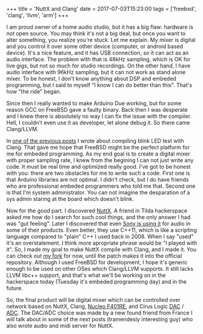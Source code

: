 +++
title = 'NuttX and Clang'
date = 2017-07-03T15:23:00
tags = ['freebsd', 'clang', 'llvm', 'arm']
+++


I am proud owner of a home audio studio, but it has a big flaw: hardware is not
open source. You may think it's not a big deal, but once you want to alter
something, you realize you're stuck. Let me explain. My mixer is digital and
you control it over some other device (computer, or android based device). It's
a nice feature, and it has USB connection, so it can act as an audio interface.
The problem with that is 48kHz sampling, which is OK for live gigs, but not so
much for studio recordings. On the other hand, I have audio interface with 96kHz
sampling, but it can not work as stand alone mixer. To  be honest, I don't know
anything about DSP and embeded programming, but I said to myself "I know I can
do better than this". That's how "the ride" began.

Since then I really wanted to make Arduino Due working, but for some reason GCC
on FreeBSD gave a faulty binary. Back then I was desperate and I knew there is
absolutely no way I can fix the issue with the compiler. Hell, I couldn't even
use it as developer, let alone debug it. So there came Clang/LLVM.

In [one of the previous posts](/blog/2017/06/02/arduino-due-and-clang/) I wrote
about compiling blink LED test with Clang. That gave me hope that FreeBSD might
be the perfect platform for me for embeded programming. As my end goal is to
create a digital mixer with proper sampling rate, I knew from the begining I can
not just write any code. It must be real time and optimized really good. I've
got to be honest with you: there are two obstacles for me to write such a code.
First one is that Arduino libraries are not optimal. I didn't check, but I do
have friends who are professional embeded programmers who told me that. Second
one is that I'm system administrator. You can not imagine the desparation of a
sys admin staring at the board which doesn't blink.

Now for the good part. I discovered [NuttX](http://www.nuttx.org/). A friend in
Tilda hackerspace asked me how do I search for such cool things, and the only
answer I had was "gut feeling". Later I discovered that even
[Sony is using it](https://www.youtube.com/watch?v=T8fLjWyI5nI) for audio in
some of their products. Even better, they use C++11, which is like a scripting
language compared to "plain" C++ I used back in 2008. When I say "used" it's an
overstatement. I think more apropriate phrase would be "I played with it". So, I
made my goal to make NuttX compile with Clang, and I made it. You can check out
[my fork](https://github.com/mekanix/nuttx/tree/feature/clang) for now, until
the patch makes it into the official repository. Although I used FreeBSD for
development, I hope it's generic enough to be used on other OSes which Clang/LLVM
supports. It still lacks LLVM libc++ support, and that's what we'll be working on
in the hackerspace today (Tuesday it's embeded programming day) and in the
future.

So, the final product will be digital mixer which can be controlled over network
based on NuttX, Clang,
[Nucleo F401RE](http://www.st.com/content/st_com/en/products/evaluation-tools/product-evaluation-tools/mcu-eval-tools/stm32-mcu-eval-tools/stm32-mcu-nucleo/nucleo-f401re.html),
and Cirus Logic [DAC](http://www.mouser.com/ds/2/76/CS4384_F1-39004.pdf) /
[ADC](http://www.mouser.com/ds/2/76/CirrusLogic_CS5368_F5-356402.pdf). The DAC/ADC choice was made by a new found friend from France I will
talk about in some of the next posts (tramendesly interesting guy) who also
wrote audio and midi server for NuttX.

